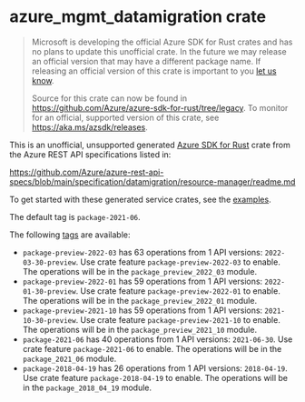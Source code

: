 # azure_mgmt_datamigration crate

> Microsoft is developing the official Azure SDK for Rust crates and has no plans to update this unofficial crate.
> In the future we may release an official version that may have a different package name.
> If releasing an official version of this crate is important to you [let us know](https://github.com/Azure/azure-sdk-for-rust/issues/new/choose).
>
> Source for this crate can now be found in <https://github.com/Azure/azure-sdk-for-rust/tree/legacy>.
> To monitor for an official, supported version of this crate, see <https://aka.ms/azsdk/releases>.

This is an unofficial, unsupported generated [Azure SDK for Rust](https://github.com/Azure/azure-sdk-for-rust/tree/legacy) crate from the Azure REST API specifications listed in:

https://github.com/Azure/azure-rest-api-specs/blob/main/specification/datamigration/resource-manager/readme.md

To get started with these generated service crates, see the [examples](https://github.com/Azure/azure-sdk-for-rust/blob/legacy/services/README.md#examples).

The default tag is `package-2021-06`.

The following [tags](https://github.com/Azure/azure-sdk-for-rust/blob/legacy/services/tags.md) are available:

- `package-preview-2022-03` has 63 operations from 1 API versions: `2022-03-30-preview`. Use crate feature `package-preview-2022-03` to enable. The operations will be in the `package_preview_2022_03` module.
- `package-preview-2022-01` has 59 operations from 1 API versions: `2022-01-30-preview`. Use crate feature `package-preview-2022-01` to enable. The operations will be in the `package_preview_2022_01` module.
- `package-preview-2021-10` has 59 operations from 1 API versions: `2021-10-30-preview`. Use crate feature `package-preview-2021-10` to enable. The operations will be in the `package_preview_2021_10` module.
- `package-2021-06` has 40 operations from 1 API versions: `2021-06-30`. Use crate feature `package-2021-06` to enable. The operations will be in the `package_2021_06` module.
- `package-2018-04-19` has 26 operations from 1 API versions: `2018-04-19`. Use crate feature `package-2018-04-19` to enable. The operations will be in the `package_2018_04_19` module.